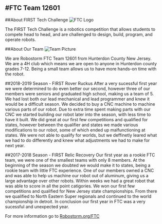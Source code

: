 #FTC Team 12601
---
##About FIRST Tech Challenge
![FTC Logo](\img\FTC-Logo.jpg)

The FIRST Tech Challenge is a robotics competition that allows students to compete head to head, and are challenged to design, build, program, and operate robots.

##About Our Team
![Team Picture](\img\Team-Picture_2019-2020.jpg)

We are Robostorm FTC Team 12601 from Hunterdon County New Jersey.  We are a 4H club which means we are open to anyone in Hunterdon county grades 7-12.  Being a small team allows us to have more hands-on time with the robot.

##2018-2019 Season - FIRST Rover Ruckus
After a very sucessful first year we were determined to do even better our second, however three of our members were seniors and graduated high school, making us a team of 5.  We had lost both our lead mechanical and lead programmer and knew it would be a difficult season.  We decided to buy a CNC machine to machine various parts of our robot.  Due to extra time spent making parts with our CNC we started building our robot later into the season, with less time to have it built.  We did great at our first few competitions and qualified for states, however between the qualifier and states we made various modifications to our robot, some of which ended up malfunctioning at states.  We were not able to qualify for worlds, but we deffinetly leared what we had to do differently and knew what adjustments we had to make for next year.

##2017-2018 Season - FIRST Relic Recovery
Our first year as a rookie FTC team, we were one of the smallest teams with only 8 members.  At the beginning of the season we doubted we would make it to states, being a rookie team with little FTC experience.  One of our members owned a CNC and was able to help us machine our robot out of aluminum, giving us a large advantage over other robots.  Within weeks we had a great robot that was able to score in all the point catigories.  We won our first few competitions and qualified for New Jersey state championships.  From there we qualified to North Eastern Super regionals and continued to the world championship in detroit.  In conclusion our first year in FTC was a very sucessful and unexpected year.

For more information go to [Robostorm.org/FTC](https://robostorm.org/ftc/)
